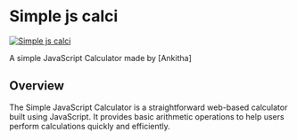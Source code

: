 # Simple js calci

[![Simple js calci](https://raw.githubusercontent.com/harsh98trivedi/Simple-JavaScript-Calculator/master/images/meta.jpg)](https://harsh98trivedi.github.io/Simple-JavaScript-Calculator)

A simple JavaScript Calculator made by [Ankitha]
## Overview

The Simple JavaScript Calculator is a straightforward web-based calculator built using JavaScript. It provides basic arithmetic operations to help users perform calculations quickly and efficiently.

